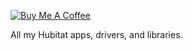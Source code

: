 [![Buy Me A Coffee](https://www.buymeacoffee.com/assets/img/custom_images/orange_img.png)](https://www.buymeacoffee.com/danielwinks "Buy Me A Coffee") 

All my Hubitat apps, drivers, and libraries.
